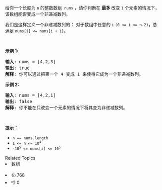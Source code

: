<p>给你一个长度为&nbsp;<code>n</code>&nbsp;的整数数组
 <meta charset="UTF-8" />&nbsp;<code>nums</code>&nbsp;，请你判断在 <strong>最多 </strong>改变&nbsp;<code>1</code> 个元素的情况下，该数组能否变成一个非递减数列。</p>

<p>我们是这样定义一个非递减数列的：&nbsp;对于数组中任意的&nbsp;<code>i</code> <code>(0 &lt;= i &lt;= n-2)</code>，总满足 <code>nums[i] &lt;= nums[i + 1]</code>。</p>

<p>&nbsp;</p>

<p><strong>示例 1:</strong></p>

<pre>
<strong>输入:</strong> nums = [4,2,3]
<strong>输出:</strong> true
<strong>解释:</strong> 你可以通过把第一个 4 变成 1 来使得它成为一个非递减数列。
</pre>

<p><strong>示例 2:</strong></p>

<pre>
<strong>输入:</strong> nums = [4,2,1]
<strong>输出:</strong> false
<strong>解释:</strong> 你不能在只改变一个元素的情况下将其变为非递减数列。
</pre>

<p>&nbsp;</p>

<p><strong>提示：</strong></p> 
<meta charset="UTF-8" />

<ul> 
 <li><code>n == nums.length</code></li> 
 <li><code>1 &lt;= n &lt;= 10<sup>4</sup></code></li> 
 <li><code>-10<sup>5</sup>&nbsp;&lt;= nums[i] &lt;= 10<sup>5</sup></code></li> 
</ul>

<div><div>Related Topics</div><div><li>数组</li></div></div><br><div><li>👍 768</li><li>👎 0</li></div>